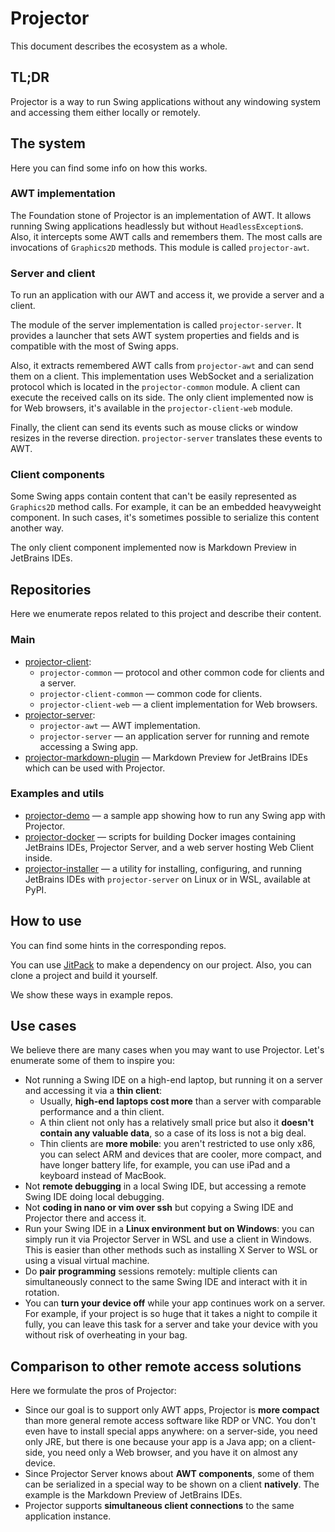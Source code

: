 # Projector
This document describes the ecosystem as a whole.

## TL;DR
Projector is a way to run Swing applications without any windowing system and accessing them either locally or remotely.

## The system
Here you can find some info on how this works.

### AWT implementation
The Foundation stone of Projector is an implementation of AWT. It allows running Swing applications headlessly but without `HeadlessException`s. Also, it intercepts some AWT calls and remembers them. The most calls are invocations of `Graphics2D` methods. This module is called `projector-awt`.

### Server and client
To run an application with our AWT and access it, we provide a server and a client.

The module of the server implementation is called `projector-server`. It provides a launcher that sets AWT system properties and fields and is compatible with the most of Swing apps.

Also, it extracts remembered AWT calls from `projector-awt` and can send them on a client. This implementation uses WebSocket and a serialization protocol which is located in the `projector-common` module. A client can execute the received calls on its side. The only client implemented now is for Web browsers, it's available in the `projector-client-web` module.

Finally, the client can send its events such as mouse clicks or window resizes in the reverse direction. `projector-server` translates these events to AWT.

### Client components
Some Swing apps contain content that can't be easily represented as `Graphics2D` method calls. For example, it can be an embedded heavyweight component. In such cases, it's sometimes possible to serialize this content another way.

The only client component implemented now is Markdown Preview in JetBrains IDEs.

## Repositories
Here we enumerate repos related to this project and describe their content.

### Main
* [projector-client](https://github.com/JetBrains/projector-client):
    * `projector-common` &mdash; protocol and other common code for clients and a server.
    * `projector-client-common` &mdash; common code for clients.
    * `projector-client-web` &mdash; a client implementation for Web browsers.
* [projector-server](https://github.com/JetBrains/projector-server):
    * `projector-awt` &mdash; AWT implementation.
    * `projector-server` &mdash; an application server for running and remote accessing a Swing app.
* [projector-markdown-plugin](https://github.com/JetBrains/projector-markdown-plugin) &mdash; Markdown Preview for JetBrains IDEs which can be used with Projector.

### Examples and utils
* [projector-demo](https://github.com/JetBrains/projector-demo) &mdash; a sample app showing how to run any Swing app with Projector.
* [projector-docker](https://github.com/JetBrains/projector-docker) &mdash; scripts for building Docker images containing JetBrains IDEs, Projector Server, and a web server hosting Web Client inside.
* [projector-installer](https://github.com/JetBrains/projector-installer) &mdash; a utility for installing, configuring, and running JetBrains IDEs with `projector-server` on Linux or in WSL, available at PyPI.

## How to use
You can find some hints in the corresponding repos.

You can use [JitPack](https://jitpack.io/) to make a dependency on our project. Also, you can clone a project and build it yourself.

We show these ways in example repos.

## Use cases
We believe there are many cases when you may want to use Projector. Let's enumerate some of them to inspire you:
* Not running a Swing IDE on a high-end laptop, but running it on a server and accessing it via a **thin client**:
    * Usually, **high-end laptops cost more** than a server with comparable performance and a thin client.
    * A thin client not only has a relatively small price but also it **doesn't contain any valuable data**, so a case of its loss is not a big deal.
    * Thin clients are **more mobile**: you aren't restricted to use only x86, you can select ARM and devices that are cooler, more compact, and have longer battery life, for example, you can use iPad and a keyboard instead of MacBook.
* Not **remote debugging** in a local Swing IDE, but accessing a remote Swing IDE doing local debugging.
* Not **coding in nano or vim over ssh** but copying a Swing IDE and Projector there and access it.
* Run your Swing IDE in a **Linux environment but on Windows**: you can simply run it via Projector Server in WSL and use a client in Windows. This is easier than other methods such as installing X Server to WSL or using a visual virtual machine.
* Do **pair programming** sessions remotely: multiple clients can simultaneously connect to the same Swing IDE and interact with it in rotation.
* You can **turn your device off** while your app continues work on a server. For example, if your project is so huge that it takes a night to compile it fully, you can leave this task for a server and take your device with you without risk of overheating in your bag.

## Comparison to other remote access solutions
Here we formulate the pros of Projector:
* Since our goal is to support only AWT apps, Projector is **more compact** than more general remote access software like RDP or VNC. You don't even have to install special apps anywhere: on a server-side, you need only JRE, but there is one because your app is a Java app; on a client-side, you need only a Web browser, and you have it on almost any device.
* Since Projector Server knows about **AWT components**, some of them can be serialized in a special way to be shown on a client **natively**. The example is the Markdown Preview of JetBrains IDEs.
* Projector supports **simultaneous client connections** to the same application instance.
